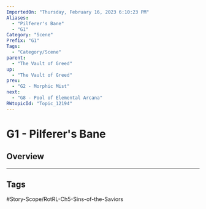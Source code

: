 ```yaml
---
ImportedOn: "Thursday, February 16, 2023 6:10:23 PM"
Aliases:
  - "Pilferer's Bane"
  - "G1"
Category: "Scene"
Prefix: "G1"
Tags:
  - "Category/Scene"
parent:
  - "The Vault of Greed"
up:
  - "The Vault of Greed"
prev:
  - "G2 - Morphic Mist"
next:
  - "G8 - Pool of Elemental Arcana"
RWtopicId: "Topic_12194"
---
```

# G1 - Pilferer's Bane
## Overview

---
## Tags
#Story-Scope/RotRL-Ch5-Sins-of-the-Saviors

